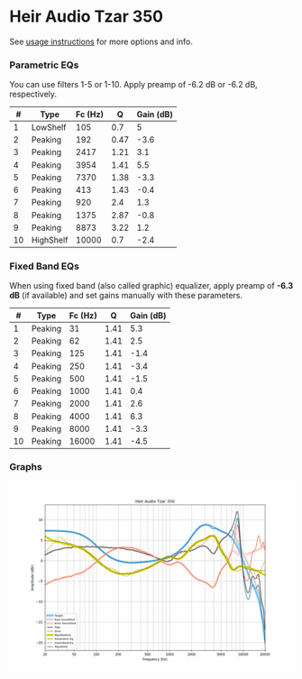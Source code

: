 # Heir Audio Tzar 350
See [usage instructions](https://github.com/jaakkopasanen/AutoEq#usage) for more options and info.

### Parametric EQs
You can use filters 1-5 or 1-10. Apply preamp of -6.2 dB or -6.2 dB, respectively.

|   # | Type      |   Fc (Hz) |    Q |   Gain (dB) |
|-----|-----------|-----------|------|-------------|
|   1 | LowShelf  |       105 | 0.7  |         5   |
|   2 | Peaking   |       192 | 0.47 |        -3.6 |
|   3 | Peaking   |      2417 | 1.21 |         3.1 |
|   4 | Peaking   |      3954 | 1.41 |         5.5 |
|   5 | Peaking   |      7370 | 1.38 |        -3.3 |
|   6 | Peaking   |       413 | 1.43 |        -0.4 |
|   7 | Peaking   |       920 | 2.4  |         1.3 |
|   8 | Peaking   |      1375 | 2.87 |        -0.8 |
|   9 | Peaking   |      8873 | 3.22 |         1.2 |
|  10 | HighShelf |     10000 | 0.7  |        -2.4 |

### Fixed Band EQs
When using fixed band (also called graphic) equalizer, apply preamp of **-6.3 dB** (if available) and set gains manually with these parameters.

|   # | Type    |   Fc (Hz) |    Q |   Gain (dB) |
|-----|---------|-----------|------|-------------|
|   1 | Peaking |        31 | 1.41 |         5.3 |
|   2 | Peaking |        62 | 1.41 |         2.5 |
|   3 | Peaking |       125 | 1.41 |        -1.4 |
|   4 | Peaking |       250 | 1.41 |        -3.4 |
|   5 | Peaking |       500 | 1.41 |        -1.5 |
|   6 | Peaking |      1000 | 1.41 |         0.4 |
|   7 | Peaking |      2000 | 1.41 |         2.6 |
|   8 | Peaking |      4000 | 1.41 |         6.3 |
|   9 | Peaking |      8000 | 1.41 |        -3.3 |
|  10 | Peaking |     16000 | 1.41 |        -4.5 |

### Graphs
![](./Heir%20Audio%20Tzar%20350.png)

